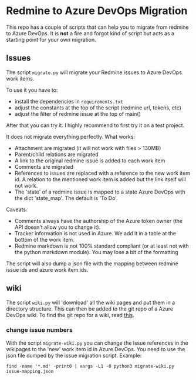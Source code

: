 # Redmine to Azure DevOps Migration

This repo has a couple of scripts that can help you to migrate from redmine
to Azure DevOps. It is **not** a fire and forgot kind of script but acts as
a starting point for your own migration.

## Issues

The script `migrate.py` will migrate your Redmine issues to Azure DevOps work items.

To use it you have to:

- install the dependencies in `requirements.txt`
- adjust the constants at the top of the script (redmine url, tokens, etc)
- adjust the filter of redmine issue at the top of main()

After that you can try it. I highly recommend to first try it on a test project.

It does not migrate everything perfectly.
What works:

- Attachment are migrated (it will not work with files > 130MB)
- Parent/child relations are migrated
- A link to the original redmine issue is added to each work item
- Comments are migrated
- References to issues are replaced with a reference to the new work item id.
  A relation to the mentioned work item is added but the link itself will not work.
- The 'state' of a redmine issue is mapped to a state Azure DevOps with the
  dict 'state_map'. The default is 'To Do'.

Caveats:

- Comments always have the authorship of the Azure token owner (the API doesn't allow you to change it).
- Tracker information is not used in Azure. We add it in a table at the bottom of the work item.
- Redmine markdown is not 100% standard compliant (or at least not with the python markdown module).
  You may lose a bit of the formatting

The script will also dump a json file with the mapping between redmine issue ids and azure work item ids.

## wiki

The script `wiki.py` will 'download' all the wiki pages and put them in a directory
structure. This can then be added to the git repo of a Azure DevOps wiki. To find
the git repo for a wiki, read [this](https://docs.microsoft.com/en-us/azure/devops/project/wiki/wiki-create-repo?view=azure-devops&tabs=browser#how-can-i-go-to-the-git-repository).


### change issue numbers

With the script `migrate-wiki.py` you can change the issue references in the wikipages to the
'new' work item id in Azure DevOps. You need to use the json file dumped by the issue migration
script. Example:

```
find -name '*.md' -print0 | xargs -L1 -0 python3 migrate-wiki.py issue-mapping.json
```
